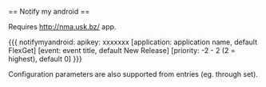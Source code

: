 == Notify my android ==

Requires http://nma.usk.bz/ app.

{{{
notifymyandroid:
  apikey: xxxxxxx
  [application: application name, default FlexGet]
  [event: event title, default New Release]
  [priority: -2 - 2 (2 = highest), default 0]
}}}
      
Configuration parameters are also supported from entries (eg. through set).
